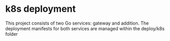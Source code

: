 # k8s deployment

This project consists of two Go services: gateway and addition.
The deployment manifests for both services are managed within the deploy/k8s folder
